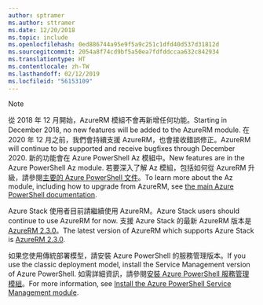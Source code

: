 ```yaml
---
author: sptramer
ms.author: sttramer
ms.date: 12/20/2018
ms.topic: include
ms.openlocfilehash: 0ed886744a95e9f5a9c251c1dfd40d537d31812d
ms.sourcegitcommit: 2054a8f74cd9bf5a50ea7fdfddccaa632c842934
ms.translationtype: HT
ms.contentlocale: zh-TW
ms.lasthandoff: 02/12/2019
ms.locfileid: "56153109"
---
```

> [!NOTE]
> 
> <span data-ttu-id="9e748-101">從 2018 年 12 月開始，AzureRM 模組不會再新增任何功能。</span><span class="sxs-lookup"><span data-stu-id="9e748-101">Starting in December 2018, no new features will be added to the AzureRM module.</span></span> <span data-ttu-id="9e748-102">在 2020 年 12 月之前，我們會持續支援 AzureRM，也會接收錯誤修正。</span><span class="sxs-lookup"><span data-stu-id="9e748-102">AzureRM will continue to be supported and receive bugfixes through December 2020.</span></span> <span data-ttu-id="9e748-103">新的功能會在 Azure PowerShell Az 模組中。</span><span class="sxs-lookup"><span data-stu-id="9e748-103">New features are in the Azure PowerShell Az module.</span></span> <span data-ttu-id="9e748-104">若要深入了解 Az 模組，包括如何從 AzureRM 升級，請參閱[主要的 Azure PowerShell 文件](/powershell/azure)。</span><span class="sxs-lookup"><span data-stu-id="9e748-104">To learn more about the Az module, including how to upgrade from AzureRM, see [the main Azure PowerShell documentation](/powershell/azure).</span></span>
>
> <span data-ttu-id="9e748-105">Azure Stack 使用者目前請繼續使用 AzureRM。</span><span class="sxs-lookup"><span data-stu-id="9e748-105">Azure Stack users should continue to use AzureRM for now.</span></span> <span data-ttu-id="9e748-106">支援 Azure Stack 的最新 AzureRM 版本是 [AzureRM 2.3.0](/powershell/azure/azurerm?view=azurermps-2.3.0)。</span><span class="sxs-lookup"><span data-stu-id="9e748-106">The latest version of AzureRM which supports Azure Stack is [AzureRM 2.3.0](/powershell/azure/azurerm?view=azurermps-2.3.0).</span></span>
>
> <span data-ttu-id="9e748-107">如果您使用傳統部署模型，請安裝 Azure PowerShell 的服務管理版本。</span><span class="sxs-lookup"><span data-stu-id="9e748-107">If you use the classic deployment model, install the Service Management version of Azure PowerShell.</span></span>
> <span data-ttu-id="9e748-108">如需詳細資訊，請參閱[安裝 Azure PowerShell 服務管理模組](/powershell/azure/servicemanagement/install-azure-ps)。</span><span class="sxs-lookup"><span data-stu-id="9e748-108">For more information, see [Install the Azure PowerShell Service Management module](/powershell/azure/servicemanagement/install-azure-ps).</span></span>
